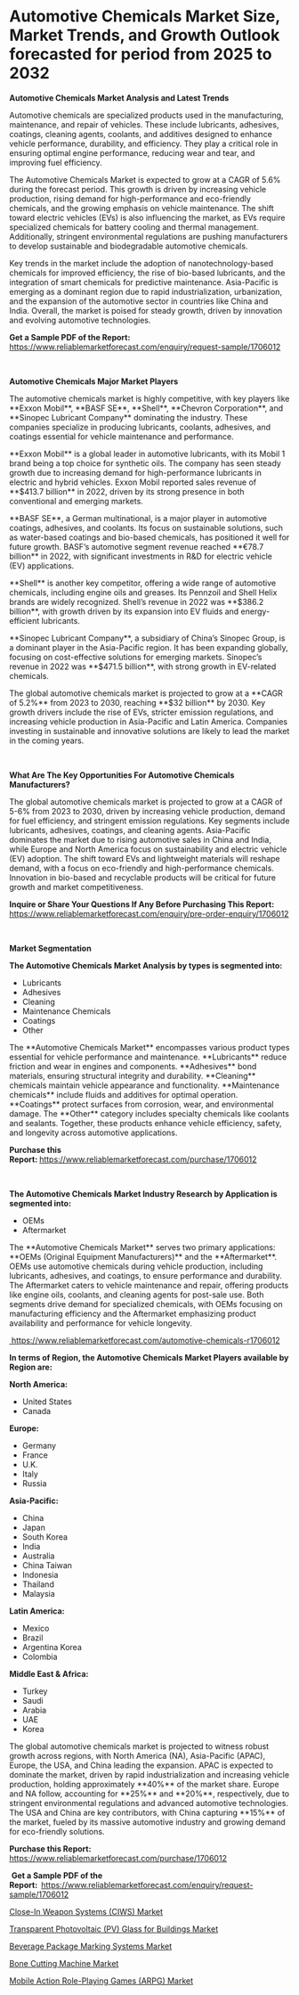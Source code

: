 <p><h1>Automotive Chemicals Market Size, Market Trends, and Growth Outlook forecasted for period from 2025 to 2032</h1></p><p><strong>Automotive Chemicals Market Analysis and Latest Trends</strong></p>
<p><p>Automotive chemicals are specialized products used in the manufacturing, maintenance, and repair of vehicles. These include lubricants, adhesives, coatings, cleaning agents, coolants, and additives designed to enhance vehicle performance, durability, and efficiency. They play a critical role in ensuring optimal engine performance, reducing wear and tear, and improving fuel efficiency.</p><p>The Automotive Chemicals Market is expected to grow at a CAGR of 5.6% during the forecast period. This growth is driven by increasing vehicle production, rising demand for high-performance and eco-friendly chemicals, and the growing emphasis on vehicle maintenance. The shift toward electric vehicles (EVs) is also influencing the market, as EVs require specialized chemicals for battery cooling and thermal management. Additionally, stringent environmental regulations are pushing manufacturers to develop sustainable and biodegradable automotive chemicals.</p><p>Key trends in the market include the adoption of nanotechnology-based chemicals for improved efficiency, the rise of bio-based lubricants, and the integration of smart chemicals for predictive maintenance. Asia-Pacific is emerging as a dominant region due to rapid industrialization, urbanization, and the expansion of the automotive sector in countries like China and India. Overall, the market is poised for steady growth, driven by innovation and evolving automotive technologies.</p></p>
<p><strong>Get a Sample PDF of the Report:&nbsp;</strong> <a href="https://www.reliablemarketforecast.com/enquiry/request-sample/1706012?utm_campaign=1899&utm_medium=2&utm_source=Github&utm_content=ia&utm_term=22012025&utm_id=automotive-chemicals">https://www.reliablemarketforecast.com/enquiry/request-sample/1706012</a></p>
<p>&nbsp;</p>
<p><strong>Automotive Chemicals Major Market Players</strong></p>
<p><p>The automotive chemicals market is highly competitive, with key players like **Exxon Mobil**, **BASF SE**, **Shell**, **Chevron Corporation**, and **Sinopec Lubricant Company** dominating the industry. These companies specialize in producing lubricants, coolants, adhesives, and coatings essential for vehicle maintenance and performance.</p><p>**Exxon Mobil** is a global leader in automotive lubricants, with its Mobil 1 brand being a top choice for synthetic oils. The company has seen steady growth due to increasing demand for high-performance lubricants in electric and hybrid vehicles. Exxon Mobil reported sales revenue of **$413.7 billion** in 2022, driven by its strong presence in both conventional and emerging markets.</p><p>**BASF SE**, a German multinational, is a major player in automotive coatings, adhesives, and coolants. Its focus on sustainable solutions, such as water-based coatings and bio-based chemicals, has positioned it well for future growth. BASF’s automotive segment revenue reached **€78.7 billion** in 2022, with significant investments in R&D for electric vehicle (EV) applications.</p><p>**Shell** is another key competitor, offering a wide range of automotive chemicals, including engine oils and greases. Its Pennzoil and Shell Helix brands are widely recognized. Shell’s revenue in 2022 was **$386.2 billion**, with growth driven by its expansion into EV fluids and energy-efficient lubricants.</p><p>**Sinopec Lubricant Company**, a subsidiary of China’s Sinopec Group, is a dominant player in the Asia-Pacific region. It has been expanding globally, focusing on cost-effective solutions for emerging markets. Sinopec’s revenue in 2022 was **$471.5 billion**, with strong growth in EV-related chemicals.</p><p>The global automotive chemicals market is projected to grow at a **CAGR of 5.2%** from 2023 to 2030, reaching **$32 billion** by 2030. Key growth drivers include the rise of EVs, stricter emission regulations, and increasing vehicle production in Asia-Pacific and Latin America. Companies investing in sustainable and innovative solutions are likely to lead the market in the coming years.</p></p>
<p>&nbsp;</p>
<p><strong>What Are The Key Opportunities For Automotive Chemicals Manufacturers?</strong></p>
<p><p>The global automotive chemicals market is projected to grow at a CAGR of 5-6% from 2023 to 2030, driven by increasing vehicle production, demand for fuel efficiency, and stringent emission regulations. Key segments include lubricants, adhesives, coatings, and cleaning agents. Asia-Pacific dominates the market due to rising automotive sales in China and India, while Europe and North America focus on sustainability and electric vehicle (EV) adoption. The shift toward EVs and lightweight materials will reshape demand, with a focus on eco-friendly and high-performance chemicals. Innovation in bio-based and recyclable products will be critical for future growth and market competitiveness.</p></p>
<p><strong>Inquire or Share Your Questions If Any Before Purchasing This Report:</strong> <a href="https://www.reliablemarketforecast.com/enquiry/pre-order-enquiry/1706012?utm_campaign=1899&utm_medium=2&utm_source=Github&utm_content=ia&utm_term=22012025&utm_id=automotive-chemicals">https://www.reliablemarketforecast.com/enquiry/pre-order-enquiry/1706012</a></p>
<p>&nbsp;</p>
<p><strong>Market Segmentation</strong></p>
<p><strong>The Automotive Chemicals Market Analysis by types is segmented into:</strong></p>
<p><ul><li>Lubricants</li><li>Adhesives</li><li>Cleaning</li><li>Maintenance Chemicals</li><li>Coatings</li><li>Other</li></ul></p>
<p><p>The **Automotive Chemicals Market** encompasses various product types essential for vehicle performance and maintenance. **Lubricants** reduce friction and wear in engines and components. **Adhesives** bond materials, ensuring structural integrity and durability. **Cleaning** chemicals maintain vehicle appearance and functionality. **Maintenance chemicals** include fluids and additives for optimal operation. **Coatings** protect surfaces from corrosion, wear, and environmental damage. The **Other** category includes specialty chemicals like coolants and sealants. Together, these products enhance vehicle efficiency, safety, and longevity across automotive applications.</p></p>
<p><strong>Purchase this Report:&nbsp;</strong><a href="https://www.reliablemarketforecast.com/purchase/1706012?utm_campaign=1899&utm_medium=2&utm_source=Github&utm_content=ia&utm_term=22012025&utm_id=automotive-chemicals">https://www.reliablemarketforecast.com/purchase/1706012</a></p>
<p>&nbsp;</p>
<p><strong>The Automotive Chemicals Market Industry Research by Application is segmented into:</strong></p>
<p><ul><li>OEMs</li><li>Aftermarket</li></ul></p>
<p><p>The **Automotive Chemicals Market** serves two primary applications: **OEMs (Original Equipment Manufacturers)** and the **Aftermarket**. OEMs use automotive chemicals during vehicle production, including lubricants, adhesives, and coatings, to ensure performance and durability. The Aftermarket caters to vehicle maintenance and repair, offering products like engine oils, coolants, and cleaning agents for post-sale use. Both segments drive demand for specialized chemicals, with OEMs focusing on manufacturing efficiency and the Aftermarket emphasizing product availability and performance for vehicle longevity.</p></p>
<p><a href="https://www.reliablemarketforecast.com/automotive-chemicals-r1706012?utm_campaign=1899&utm_medium=2&utm_source=Github&utm_content=ia&utm_term=22012025&utm_id=automotive-chemicals">&nbsp;https://www.reliablemarketforecast.com/automotive-chemicals-r1706012</a></p>
<p><strong>In terms of Region, the Automotive Chemicals Market Players available by Region are:</strong></p>
<p>
    <p> <strong> North America: </strong>
        <ul>
            <li>United States</li>
            <li>Canada</li>
        </ul>
        </p> 
    <p> <strong> Europe: </strong>
        <ul>
            <li>Germany</li>
            <li>France</li>
            <li>U.K.</li>
            <li>Italy</li>
            <li>Russia</li>
        </ul>
        </p> 
    <p> <strong> Asia-Pacific: </strong>
        <ul>
            <li>China</li>
            <li>Japan</li>
            <li>South Korea</li>
            <li>India</li>
            <li>Australia</li>
            <li>China Taiwan</li>
            <li>Indonesia</li>
            <li>Thailand</li>
            <li>Malaysia</li>
        </ul>
        </p> 
    <p> <strong> Latin America: </strong>
        <ul>
            <li>Mexico</li>
            <li>Brazil</li>
            <li>Argentina Korea</li>
            <li>Colombia</li>
        </ul>
        </p> 
    <p> <strong> Middle East & Africa: </strong>
        <ul>
            <li>Turkey</li>
            <li>Saudi</li>
            <li>Arabia</li>
            <li>UAE</li>
            <li>Korea</li>
        </ul>
    </p>
    </p>
<p><p>The global automotive chemicals market is projected to witness robust growth across regions, with North America (NA), Asia-Pacific (APAC), Europe, the USA, and China leading the expansion. APAC is expected to dominate the market, driven by rapid industrialization and increasing vehicle production, holding approximately **40%** of the market share. Europe and NA follow, accounting for **25%** and **20%**, respectively, due to stringent environmental regulations and advanced automotive technologies. The USA and China are key contributors, with China capturing **15%** of the market, fueled by its massive automotive industry and growing demand for eco-friendly solutions.</p></p>
<p><strong>Purchase this Report: </strong><a href="https://www.reliablemarketforecast.com/purchase/1706012?utm_campaign=1899&utm_medium=2&utm_source=Github&utm_content=ia&utm_term=22012025&utm_id=automotive-chemicals">https://www.reliablemarketforecast.com/purchase/1706012</a></p>
<p>&nbsp;<strong>Get a Sample PDF of the Report:&nbsp;&nbsp;</strong><a href="https://www.reliablemarketforecast.com/enquiry/request-sample/1706012?utm_campaign=1899&utm_medium=2&utm_source=Github&utm_content=ia&utm_term=22012025&utm_id=automotive-chemicals">https://www.reliablemarketforecast.com/enquiry/request-sample/1706012</a></p>
<p><strong></strong></p>
<p><p><a href="https://www.linkedin.com/pulse/close-in-weapon-systems-ciws-market-dynamics-6-cagr-4qh6c?utm_campaign=1899&utm_medium=2&utm_source=Github&utm_content=ia&utm_term=22012025&utm_id=automotive-chemicals">Close-In Weapon Systems (CIWS) Market</a></p><p><a href="https://www.linkedin.com/pulse/transparent-photovoltaic-pv-glass-buildings-market-size-global-fswqe?utm_campaign=1899&utm_medium=2&utm_source=Github&utm_content=ia&utm_term=22012025&utm_id=automotive-chemicals">Transparent Photovoltaic (PV) Glass for Buildings Market</a></p><p><a href="https://www.linkedin.com/pulse/insightful-beverage-package-marking-systems-market-trends-b8zqe?utm_campaign=1899&utm_medium=2&utm_source=Github&utm_content=ia&utm_term=22012025&utm_id=automotive-chemicals">Beverage Package Marking Systems Market</a></p><p><a href="https://www.linkedin.com/pulse/comprehensive-examination-bone-cutting-machine-market-qlnic?utm_campaign=1899&utm_medium=2&utm_source=Github&utm_content=ia&utm_term=22012025&utm_id=automotive-chemicals">Bone Cutting Machine Market</a></p><p><a href="https://www.linkedin.com/pulse/market-dynamics-projected-growth-mobile-action-role-playing-gywse?utm_campaign=1899&utm_medium=2&utm_source=Github&utm_content=ia&utm_term=22012025&utm_id=automotive-chemicals">Mobile Action Role-Playing Games (ARPG) Market</a></p></p>